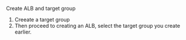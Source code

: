 Create ALB and target group

1) Creeate a target group
2) Then proceed to creating an ALB, select the target group you create earlier.
